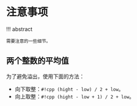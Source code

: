 # 注意事项

!!! abstract

    需要注意的一些细节。

## 两个整数的平均值

为了避免溢出，使用下面的方法：

- 向下取整：`#!cpp (hight - low) / 2 + low`。
- 向上取整：`#!cpp (hight - low + 1) / 2 + low`。
